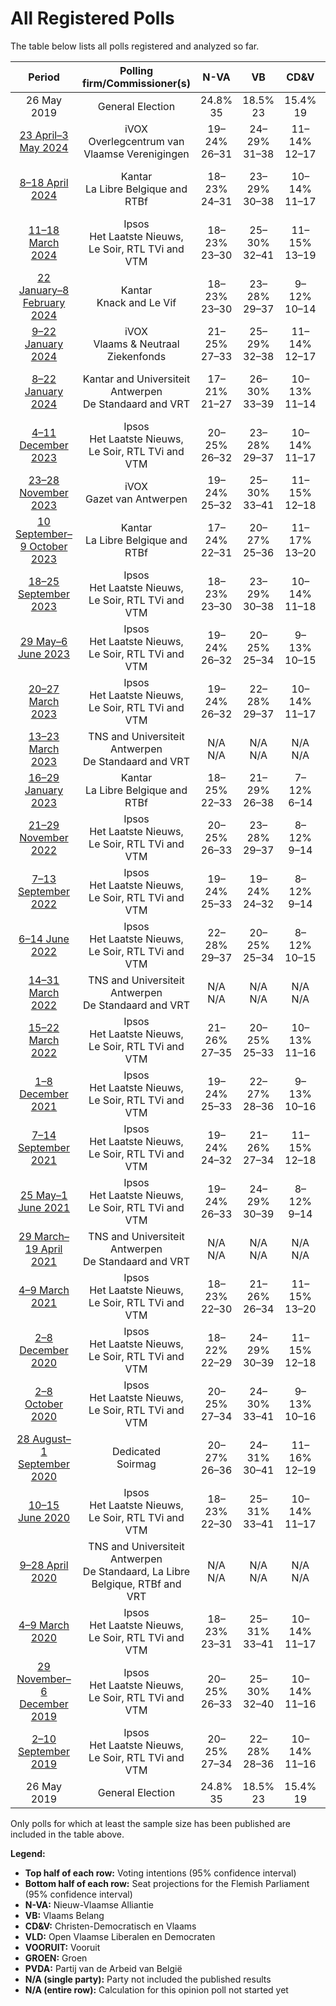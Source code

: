 # All Registered Polls

The table below lists all polls registered and analyzed so far.

| Period     | Polling firm/Commissioner(s) | N-VA | VB | CD&V | VLD | VOORUIT | GROEN | PVDA |
|:----------:|:----------------------------:|:--:|:--:|:--:|:--:|:--:|:--:|:--:|
| 26 May 2019 | General Election | 24.8% <br> 35 | 18.5% <br> 23 | 15.4% <br> 19 | 13.1% <br> 16 | 10.1% <br> 12 | 10.1% <br> 14 | 5.3% <br> 4 |
| [23 April–3 May 2024](2024-05-03-iVOX.html) | iVOX <br> Overlegcentrum van Vlaamse Verenigingen | 19–24% <br> 26–31 | 24–29% <br> 31–38 | 11–14% <br> 12–17 | 6–9% <br> 6–11 | 12–15% <br> 14–20 | 7–10% <br> 7–13 | 7–10% <br> 7–13 |
| [8–18 April 2024](2024-04-18-Kantar.html) | Kantar <br> La Libre Belgique and RTBf | 18–23% <br> 24–31 | 23–29% <br> 30–38 | 10–14% <br> 11–17 | 9–12% <br> 11–16 | 10–14% <br> 11–18 | 5–8% <br> 3–9 | 10–14% <br> 13–19 |
| [11–18 March 2024](2024-03-18-Ipsos.html) | Ipsos <br> Het Laatste Nieuws, Le Soir, RTL TVi and VTM | 18–23% <br> 23–30 | 25–30% <br> 32–41 | 11–15% <br> 13–19 | 7–10% <br> 7–12 | 10–14% <br> 11–17 | 6–10% <br> 6–13 | 8–11% <br> 8–14 |
| [22 January–8 February 2024](2024-02-08-Kantar.html) | Kantar <br> Knack and Le Vif | 18–23% <br> 23–30 | 23–28% <br> 29–37 | 9–12% <br> 10–14 | 7–10% <br> 6–12 | 13–17% <br> 15–22 | 7–11% <br> 8–14 | 9–13% <br> 11–16 |
| [9–22 January 2024](2024-01-22-iVOX.html) | iVOX <br> Vlaams & Neutraal Ziekenfonds | 21–25% <br> 27–33 | 25–29% <br> 32–38 | 11–14% <br> 12–17 | 7–9% <br> 6–11 | 11–14% <br> 14–19 | 6–9% <br> 6–11 | 8–11% <br> 8–13 |
| [8–22 January 2024](2024-01-22-KantarandUniversiteitAntwerpen.html) | Kantar and Universiteit Antwerpen <br> De Standaard and VRT | 17–21% <br> 21–27 | 26–30% <br> 33–39 | 10–13% <br> 11–14 | 8–10% <br> 8–12 | 12–15% <br> 15–19 | 7–10% <br> 7–12 | 10–12% <br> 11–14 |
| [4–11 December 2023](2023-12-11-Ipsos.html) | Ipsos <br> Het Laatste Nieuws, Le Soir, RTL TVi and VTM | 20–25% <br> 26–32 | 23–28% <br> 29–37 | 10–14% <br> 11–17 | 6–9% <br> 4–11 | 12–16% <br> 14–20 | 8–11% <br> 9–15 | 8–12% <br> 8–14 |
| [23–28 November 2023](2023-11-28-iVOX.html) | iVOX <br> Gazet van Antwerpen | 19–24% <br> 25–32 | 25–30% <br> 33–41 | 11–15% <br> 12–18 | 7–11% <br> 8–13 | 11–15% <br> 14–20 | 5–9% <br> 5–11 | 7–10% <br> 7–13 |
| [10 September–9 October 2023](2023-10-09-Kantar.html) | Kantar <br> La Libre Belgique and RTBf | 17–24% <br> 22–31 | 20–27% <br> 25–36 | 11–17% <br> 13–20 | 6–10% <br> 5–13 | 13–19% <br> 16–25 | 6–11% <br> 5–14 | 7–11% <br> 7–14 |
| [18–25 September 2023](2023-09-25-Ipsos.html) | Ipsos <br> Het Laatste Nieuws, Le Soir, RTL TVi and VTM | 18–23% <br> 23–30 | 23–29% <br> 30–38 | 10–14% <br> 11–18 | 7–10% <br> 7–12 | 13–18% <br> 17–25 | 5–8% <br> 5–11 | 8–11% <br> 7–14 |
| [29 May–6 June 2023](2023-06-06-Ipsos.html) | Ipsos <br> Het Laatste Nieuws, Le Soir, RTL TVi and VTM | 19–24% <br> 26–32 | 20–25% <br> 25–34 | 9–13% <br> 10–15 | 7–10% <br> 7–12 | 15–19% <br> 19–25 | 6–9% <br> 5–12 | 9–12% <br> 9–15 |
| [20–27 March 2023](2023-03-27-Ipsos.html) | Ipsos <br> Het Laatste Nieuws, Le Soir, RTL TVi and VTM | 19–24% <br> 26–32 | 22–28% <br> 29–37 | 10–14% <br> 11–17 | 8–11% <br> 8–14 | 13–18% <br> 17–25 | 6–9% <br> 5–12 | 6–10% <br> 6–13 |
| [13–23 March 2023](2023-03-23-TNSandUniversiteitAntwerpen.html) | TNS and Universiteit Antwerpen <br> De Standaard and VRT | N/A <br> N/A | N/A <br> N/A | N/A <br> N/A | N/A <br> N/A | N/A <br> N/A | N/A <br> N/A | N/A <br> N/A |
| [16–29 January 2023](2023-01-29-Kantar.html) | Kantar <br> La Libre Belgique and RTBf | 18–25% <br> 22–33 | 21–29% <br> 26–38 | 7–12% <br> 6–14 | 10–15% <br> 11–19 | 12–19% <br> 15–25 | 8–13% <br> 10–19 | 4–8% <br> 0–8 |
| [21–29 November 2022](2022-11-29-Ipsos.html) | Ipsos <br> Het Laatste Nieuws, Le Soir, RTL TVi and VTM | 20–25% <br> 26–33 | 23–28% <br> 29–37 | 8–12% <br> 9–14 | 8–11% <br> 8–14 | 14–19% <br> 18–25 | 7–11% <br> 7–14 | 6–9% <br> 5–11 |
| [7–13 September 2022](2022-09-13-Ipsos.html) | Ipsos <br> Het Laatste Nieuws, Le Soir, RTL TVi and VTM | 19–24% <br> 25–33 | 19–24% <br> 24–32 | 8–12% <br> 9–14 | 9–13% <br> 11–16 | 15–19% <br> 19–26 | 7–11% <br> 7–14 | 7–11% <br> 7–13 |
| [6–14 June 2022](2022-06-14-Ipsos.html) | Ipsos <br> Het Laatste Nieuws, Le Soir, RTL TVi and VTM | 22–28% <br> 29–37 | 20–25% <br> 25–34 | 8–12% <br> 10–15 | 8–11% <br> 8–14 | 13–17% <br> 15–24 | 6–10% <br> 6–13 | 7–10% <br> 7–13 |
| [14–31 March 2022](2022-03-31-TNSandUniversiteitAntwerpen.html) | TNS and Universiteit Antwerpen <br> De Standaard and VRT | N/A <br> N/A | N/A <br> N/A | N/A <br> N/A | N/A <br> N/A | N/A <br> N/A | N/A <br> N/A | N/A <br> N/A |
| [15–22 March 2022](2022-03-22-Ipsos.html) | Ipsos <br> Het Laatste Nieuws, Le Soir, RTL TVi and VTM | 21–26% <br> 27–35 | 20–25% <br> 25–33 | 10–13% <br> 11–16 | 8–12% <br> 9–15 | 12–17% <br> 15–22 | 7–10% <br> 7–14 | 7–11% <br> 7–13 |
| [1–8 December 2021](2021-12-08-Ipsos.html) | Ipsos <br> Het Laatste Nieuws, Le Soir, RTL TVi and VTM | 19–24% <br> 25–33 | 22–27% <br> 28–36 | 9–13% <br> 10–16 | 9–12% <br> 10–16 | 12–16% <br> 14–21 | 7–10% <br> 7–14 | 7–11% <br> 7–13 |
| [7–14 September 2021](2021-09-14-Ipsos.html) | Ipsos <br> Het Laatste Nieuws, Le Soir, RTL TVi and VTM | 19–24% <br> 24–32 | 21–26% <br> 27–34 | 11–15% <br> 12–18 | 10–14% <br> 11–17 | 10–14% <br> 13–19 | 8–12% <br> 10–16 | 6–10% <br> 5–12 |
| [25 May–1 June 2021](2021-06-01-Ipsos.html) | Ipsos <br> Het Laatste Nieuws, Le Soir, RTL TVi and VTM | 19–24% <br> 26–33 | 24–29% <br> 30–39 | 8–12% <br> 9–14 | 10–14% <br> 11–17 | 11–15% <br> 14–19 | 7–10% <br> 7–14 | 6–10% <br> 6–12 |
| [29 March–19 April 2021](2021-04-19-TNSandUniversiteitAntwerpen.html) | TNS and Universiteit Antwerpen <br> De Standaard and VRT | N/A <br> N/A | N/A <br> N/A | N/A <br> N/A | N/A <br> N/A | N/A <br> N/A | N/A <br> N/A | N/A <br> N/A |
| [4–9 March 2021](2021-03-09-Ipsos.html) | Ipsos <br> Het Laatste Nieuws, Le Soir, RTL TVi and VTM | 18–23% <br> 22–30 | 21–26% <br> 26–34 | 11–15% <br> 13–20 | 11–15% <br> 14–19 | 10–15% <br> 13–19 | 7–10% <br> 7–14 | 7–10% <br> 7–13 |
| [2–8 December 2020](2020-12-08-Ipsos.html) | Ipsos <br> Het Laatste Nieuws, Le Soir, RTL TVi and VTM | 18–22% <br> 22–29 | 24–29% <br> 30–39 | 11–15% <br> 12–18 | 10–14% <br> 12–19 | 12–16% <br> 14–20 | 7–10% <br> 7–14 | 5–8% <br> 4–8 |
| [2–8 October 2020](2020-10-08-Ipsos.html) | Ipsos <br> Het Laatste Nieuws, Le Soir, RTL TVi and VTM | 20–25% <br> 27–34 | 24–30% <br> 33–41 | 9–13% <br> 10–16 | 9–13% <br> 11–16 | 12–16% <br> 14–21 | 6–9% <br> 5–12 | 5–8% <br> 2–7 |
| [28 August–1 September 2020](2020-09-01-Dedicated.html) | Dedicated <br> Soirmag | 20–27% <br> 26–36 | 24–31% <br> 30–41 | 11–16% <br> 12–19 | 12–17% <br> 14–24 | 11–16% <br> 13–20 | 5–10% <br> 5–11 | 1–3% <br> 0 |
| [10–15 June 2020](2020-06-15-Ipsos.html) | Ipsos <br> Het Laatste Nieuws, Le Soir, RTL TVi and VTM | 18–23% <br> 22–30 | 25–31% <br> 33–41 | 10–14% <br> 11–17 | 8–12% <br> 10–15 | 11–15% <br> 13–19 | 8–11% <br> 10–15 | 6–9% <br> 5–10 |
| [9–28 April 2020](2020-04-28-TNSandUniversiteitAntwerpen.html) | TNS and Universiteit Antwerpen <br> De Standaard, La Libre Belgique, RTBf and VRT | N/A <br> N/A | N/A <br> N/A | N/A <br> N/A | N/A <br> N/A | N/A <br> N/A | N/A <br> N/A | N/A <br> N/A |
| [4–9 March 2020](2020-03-09-Ipsos.html) | Ipsos <br> Het Laatste Nieuws, Le Soir, RTL TVi and VTM | 18–23% <br> 23–31 | 25–31% <br> 33–41 | 10–14% <br> 11–17 | 9–12% <br> 10–16 | 8–12% <br> 8–14 | 7–11% <br> 7–14 | 8–11% <br> 7–14 |
| [29 November–6 December 2019](2019-12-06-Ipsos.html) | Ipsos <br> Het Laatste Nieuws, Le Soir, RTL TVi and VTM | 20–25% <br> 26–33 | 25–30% <br> 32–40 | 10–14% <br> 11–16 | 8–12% <br> 9–15 | 7–11% <br> 7–14 | 9–13% <br> 11–18 | 7–10% <br> 7–13 |
| [2–10 September 2019](2019-09-10-Ipsos.html) | Ipsos <br> Het Laatste Nieuws, Le Soir, RTL TVi and VTM | 20–25% <br> 27–34 | 22–28% <br> 28–36 | 10–14% <br> 11–16 | 11–16% <br> 15–20 | 7–10% <br> 6–12 | 9–13% <br> 11–18 | 5–8% <br> 4–8 |
| 26 May 2019 | General Election | 24.8% <br> 35 | 18.5% <br> 23 | 15.4% <br> 19 | 13.1% <br> 16 | 10.1% <br> 12 | 10.1% <br> 14 | 5.3% <br> 4 |

Only polls for which at least the sample size has been published are included in the table above.

**Legend:**
+ **Top half of each row:** Voting intentions (95% confidence interval)
+ **Bottom half of each row:** Seat projections for the Flemish Parliament (95% confidence interval)
+ **N-VA:** Nieuw-Vlaamse Alliantie
+ **VB:** Vlaams Belang
+ **CD&V:** Christen-Democratisch en Vlaams
+ **VLD:** Open Vlaamse Liberalen en Democraten
+ **VOORUIT:** Vooruit
+ **GROEN:** Groen
+ **PVDA:** Partij van de Arbeid van België
+ **N/A (single party):** Party not included the published results
+ **N/A (entire row):** Calculation for this opinion poll not started yet


